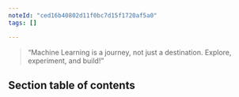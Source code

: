 ```yaml
---
noteId: "ced16b40802d11f0bc7d15f1720af5a0"
tags: []

---
```



> “Machine Learning is a journey, not just a destination. Explore, experiment, and build!”  

## Section table of contents



